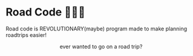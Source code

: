 # Road Code 🚗🚗🚗
Road code is REVOLUTIONARY(maybe) program made to make planning roadtrips easier!


 <p style="text-align: center;"> ever wanted to go on a road trip?<p>
